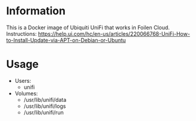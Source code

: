 # Information

This is a Docker image of Ubiquiti UniFi that works in Foilen Cloud.
Instructions: https://help.ui.com/hc/en-us/articles/220066768-UniFi-How-to-Install-Update-via-APT-on-Debian-or-Ubuntu

# Usage

- Users:
  - unifi
- Volumes:
  - /usr/lib/unifi/data
  - /usr/lib/unifi/logs
  - /usr/lib/unifi/run
